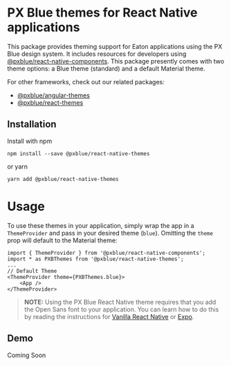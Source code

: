 # PX Blue themes for React Native applications
This package provides theming support for Eaton applications using the PX Blue design system. It includes resources for developers using [@pxblue/react-native-components](https://www.npmjs.com/package/@pxblue/react-native-components). This package presently comes with two theme options: a Blue theme (standard) and a default Material theme.

For other frameworks, check out our related packages:
* [@pxblue/angular-themes](https://www.npmjs.com/package/@pxblue/angular-themes)
* [@pxblue/react-themes](https://www.npmjs.com/package/@pxblue/react-themes)

## Installation
Install with npm
```
npm install --save @pxblue/react-native-themes
```
or yarn
```
yarn add @pxblue/react-native-themes
```

# Usage
To use these themes in your application, simply wrap the app in a `ThemeProvider` and pass in your desired theme (`blue`). Omitting the `theme` prop will default to the Material theme:
```
import { ThemeProvider } from '@pxblue/react-native-components';
import * as PXBThemes from '@pxblue/react-native-themes';
...
// Default Theme
<ThemeProvider theme={PXBThemes.blue}>
    <App />
</ThemeProvider>
```

> **NOTE:** Using the PX Blue React Native theme requires that you add the Open Sans font to your application. You can learn how to do this by reading the instructions for [Vanilla React Native](https://medium.com/react-native-training/react-native-custom-fonts-ccc9aacf9e5e) or [Expo](https://docs.expo.io/versions/latest/guides/using-custom-fonts/).

## Demo
Coming Soon